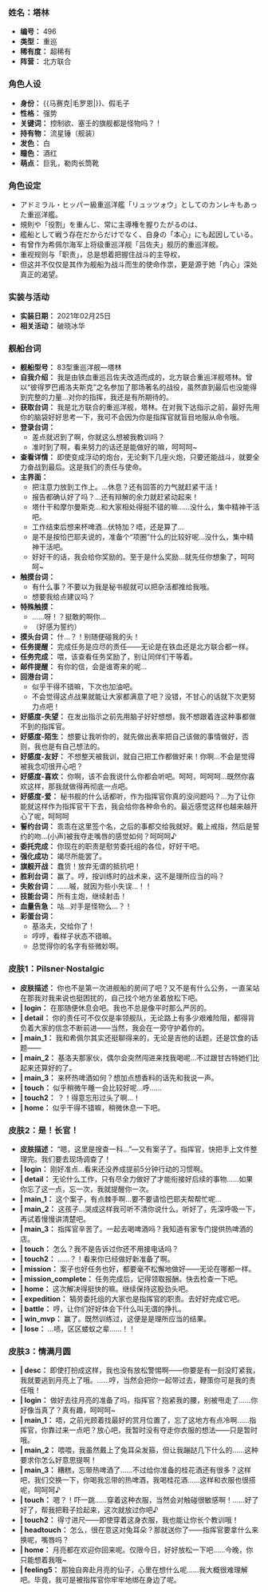 ### 姓名：塔林
* **编号：** 496
* **类型：** 重巡
* **稀有度：** 超稀有
* **阵营：** 北方联合


### 角色人设
* **身份：** {{马赛克|毛罗恩|}}、假毛子
* **性格：** 强势
* **关键词：** 控制欲、塞壬的旗舰都是怪物吗？！
* **持有物：** 流星锤（舰装）
* **发色：** 白
* **瞳色：** 酒红
* **萌点：** 巨乳，勒肉长筒靴


### 角色设定
* アドミラル・ヒッパー級重巡洋艦「リュッツォウ」としてのカンレキもあった重巡洋艦。
* 規則や「役割」を重んじ、常に主導権を握りたがるのは、
* 艦船として戦う存在だからだけでなく、自身の「本心」にも起因している。
* 有曾作为希佩尔海军上将级重巡洋舰「吕佐夫」舰历的重巡洋舰。
* 重视规则与「职责」，总是想着把握住战斗的主导权，
* 但这并不仅仅是其作为舰船为战斗而生的使命作祟，更是源于她「内心」深处真正的渴望。


### 实装与活动
* **实装日期：** 2021年02月25日
* **相关活动：** 破晓冰华


### 舰船台词
* **舰船型号：** 83型重巡洋舰—塔林
* **自我介绍：** 我是由铁血重巡吕佐夫改造而成的，北方联合重巡洋舰塔林。曾以“彼得罗巴甫洛夫斯克”之名参加了那场著名的战役，虽然直到最后也没能得到完整的力量…对你的指挥，我还是有所期待的。
* **获取台词：** 我是北方联合的重巡洋舰，塔林。在对我下达指示之前，最好先用你的脑袋好好思考一下，我可不会因为你是指挥官就盲目地服从命令哦。
* **登录台词：**
  * 差点就迟到了啊，你就这么想被我教训吗？
  * 准时到了啊，看来努力的话还是能做好的嘛，呵呵呵~
* **查看详情：** 即使变成浮动的炮台，无论剩下几座火炮，只要还能战斗，就要全力奋战到最后。这是我们的责任与使命。
* **主界面：**
  * 把注意力放到工作上。…休息？还有回答的力气就赶紧干活！
  * 报告都确认好了吗？…还有辩解的余力就赶紧动起来！
  * 塔什干和摩尔曼斯克…和大家相处得挺不错的嘛……没什么，集中精神干活吧。
  * 工作结束后想来杯啤酒…伏特加？唔，还是算了…
  * 是不是按恰巴耶夫说的，准备个“项圈”什么的比较好呢…没什么，集中精神干活吧。
  * 好好干的话，我会给你奖励的。至于是什么奖励…就先任你想象了，呵呵呵~
* **触摸台词：**
  * 有什么事？不要以为我是秘书舰就可以把杂活都推给我哦。
  * 想要我给点建议吗？
* **特殊触摸：**
  * ……呀！？挺敢的啊你…
  * （好感为誓约）
* **摸头台词：** 什…？！别随便碰我的头！
* **任务提醒：** 完成任务是应尽的责任——无论是在铁血还是北方联合都一样。
* **任务完成：** 喂，该查看任务奖励了，别让同伴们干等着。
* **邮件提醒：** 有你的信，会是谁寄来的呢…
* **回港台词：**
  * 似乎干得不错嘛，下次也加油吧。
  * 不会觉得这点战果就能让大家都满意了吧？没错，不甘心的话就下次更努力点吧！
* **好感度-失望：** 在发出指示之前先用脑子好好想想，我不想跟着连这种事都做不到的指挥官。
* **好感度-陌生：** 想要让我听你的，就先做出表率把自己该做的事情做好，否则，我也是有自己想法的。
* **好感度-友好：** 不想整天被我训，就自己把工作都做好来！你啊…不会是觉得被我念叨很开心吧？
* **好感度-喜欢：** 你啊，该不会我说什么你都会听吧。呵呵，呵呵呵…既然你喜欢这样，那我就做得再彻底一点吧。
* **好感度-爱：** 秘书舰的什么话都听，作为指挥官你真的没问题吗？…为了让你能就这样作为指挥官干下去，我会给你各种命令的。最近感觉这样也越来越开心了呢，呵呵呵
* **誓约台词：** 乖乖在这里签个名，之后的事都交给我就好。戴上戒指，然后是誓约的吻…(小声)被我夺走嘴唇的感觉如何？呵呵呵♪
* **委托完成：** 你现在的职责是慰劳委托组的各位，好好干吧。
* **强化成功：** 竭尽所能罢了。
* **旗舰开战：** 蠢货！放弃无谓的抵抗吧！
* **胜利台词：** 赢了。哼，按训练时的战术来，这不是理所应当的吗？
* **失败台词：** ……嘁，就因为些小失误…！！
* **技能台词：** 所有主炮，继续射击！
* **血量告急：** 咕…对手是怪物么…？！
* **彩蛋台词：**
  * 基洛夫，交给你了！
  * 哼哼，看样子状态不错嘛。
  * 总觉得你的名字有些微妙啊。


### 皮肤1：Pilsner·Nostalgic
* **皮肤描述：** 你也不是第一次进舰船的房间了吧？又不是有什么公务，一直呆站在那我对我来说也挺困扰的，自己找个地方坐着放松下吧。
* **| login：** 在那随便休息会吧。我也不总是像平时那么严厉的。
* **| detail：** 你的责任可不仅仅是率领舰队，无论路上有多少艰难险阻，都得背负着大家的信念不断前进——当然，我会在一旁守护着你的。
* **| main_1：** 我和希佩尔其实还挺聊得来的，无论是吉他的话题，还是饮食的话题——
* **| main_2：** 基洛夫那家伙，偶尔会突然闯进来找我喝呢…不过跟甘古特她们比起来还算好的了。
* **| main_3：** 来杯热啤酒如何？想加点想香料的话先和我说一声。
* **| touch：** 似乎稍微午睡一会比较好呢…呼……
* **| touch2：** ？！得意忘形过头了啊…！
* **| home：** 似乎干得不错嘛，稍微休息一下吧。


### 皮肤2：是！长官！
* **皮肤描述：** “嗯，这里是搜查一科…”—又有案子了。指挥官，快把手上文件整理完。我们要去现场调查了！
* **| login：** 刚好准点…看来还没养成提前5分钟行动的习惯啊。
* **| detail：** 无论什么工作，只有尽全力做好了才能衔接好后续的事物……如果你忘了这一点，忘一次，我就提醒你一次。
* **| main_1：** 这个案子，有点棘手啊…要不要请恰巴耶夫帮帮忙呢…
* **| main_2：** 这孩子…哭成这样我可听不清你说什么。听好了，先深呼吸一下，再试着慢慢讲清楚吧。
* **| main_3：** 指挥官辛苦了。一起去喝啤酒吗？我知道有家专门提供热啤酒的店。
* **| touch：** 怎么？我不是告诉过你还不用接电话吗？
* **| touch2：** ……？！看来你已经做好新准备了啊。
* **| mission：** 案子也好任务也好，都要毫不松懈地做好——无论在哪都一样。
* **| mission_complete：** 任务完成后，记得领取报酬。快去检查一下吧。
* **| home：** 这次解决得挺快的嘛。继续保持这股劲头吧。
* **| expedition：** 犒劳委托组的大家也是指挥官的职责。去好好完成它吧。
* **| battle：** 哼，让你们好好体会下什么叫无谓的挣扎。
* **| win_mvp：** 赢了。既然训练过，这便是是理所应当的结果。
* **| lose：** …啧，区区蝼蚁之辈……！！


### 皮肤3：情满月圆
* **| desc：** 即使打扮成这样，我也没有放松警惕啊——你要是有一刻没盯紧我，我就要逃到月亮上了哦。……哼，当然会把你一起带过去，鞭策你可是我的责任哦！
* **| login：** 做好去往月亮的准备了吗，指挥官？抱紧我的腰，别被甩走了……你好像当真了？真有趣，呵呵呵~
* **| main_1：** 唔，之前光顾着找最好的赏月位置了，忘了这地方有点冷啊……指挥官，你靠过来一点吧？放心吧，我暂时没有夺走你衣服的想法——只是暂时哦。
* **| main_2：** 喂喂，我虽然戴上了兔耳朵发箍，但让我蹦跶几下什么的……这种要求你怎么好意思提啊！
* **| main_3：** 糟糕，忘带热啤酒了……不过给你准备的桂花酒还有很多？这样吧，我们交换一下，你喝我忘带的热啤酒，我喝桂花酒……这样和衣服也很搭呢，呵呵呵♪
* **| touch：** 嗯？！吓一跳……穿着这种衣服，当然会对触碰很敏感啊！……好了好了，帮我把鞋子捡起来，这次就放过你吧♪
* **| touch2：** 得寸进尺——即使穿着这身衣服，我也能让你长个教训哦！
* **| headtouch：** 怎么，很在意这对兔耳朵？那就送你了——指挥官要拿什么来换呢，嘴唇吗？
* **| home：** 月亮都在欢迎你回来呢。仅限今日，好好放松一下吧……今晚，你只能想着我哦~
* **| feeling5：** 那独自奔赴月亮的仙子，心里在想什么呢……我大概很难理解吧。毕竟，我可是被指挥官你牢牢地绑在身边了呢。
